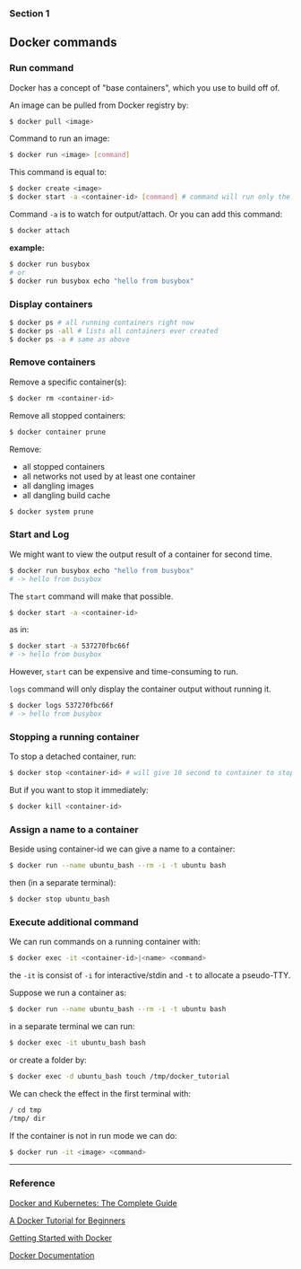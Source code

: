 ### Section 1
## Docker commands

### Run command

Docker has a concept of "base containers", which you use to build off of.

An image can be pulled from Docker registry by:

```bash
$ docker pull <image>
```

Command to run an image:

```bash
$ docker run <image> [command]
```

This command is equal to:

```bash
$ docker create <image> 
$ docker start -a <container-id> [command] # command will run only the first time
```

Command ```-a``` is to watch for output/attach. Or you can add this command:

```bash
$ docker attach
```

**example:**

```bash
$ docker run busybox
# or
$ docker run busybox echo "hello from busybox"
```

### Display containers

```bash
$ docker ps # all running containers right now
$ docker ps -all # lists all containers ever created
$ docker ps -a # same as above
```

### Remove containers

Remove a specific container(s):

```bash
$ docker rm <container-id>
```

Remove all stopped containers:

```bash
$ docker container prune
```

Remove:
  - all stopped containers
  - all networks not used by at least one container
  - all dangling images
  - all dangling build cache

```bash
$ docker system prune
```

### Start and Log

We might want to view the output result of a container for second time.

```bash
$ docker run busybox echo "hello from busybox"
# -> hello from busybox
```

The ```start``` command will make that possible.

```bash
$ docker start -a <container-id>
```

as in:

```bash
$ docker start -a 537270fbc66f
# -> hello from busybox
```

However, ```start``` can be expensive and time-consuming to run.

```logs``` command will only display the container output without running it.

```bash
$ docker logs 537270fbc66f
# -> hello from busybox
```

### Stopping a running container

To stop a detached container, run:

```bash
$ docker stop <container-id> # will give 10 second to container to stop
```

But if you want to stop it immediately:

```bash
$ docker kill <container-id>
```

### Assign a name to a container

Beside using container-id we can give a name to a container:

```bash
$ docker run --name ubuntu_bash --rm -i -t ubuntu bash
```

then (in a separate terminal):

```bash
$ docker stop ubuntu_bash
```

### Execute additional command

We can run commands on a running container with:

```bash
$ docker exec -it <container-id>|<name> <command> 
```

the ```-it``` is consist of ```-i``` for interactive/stdin and ```-t``` to allocate a pseudo-TTY.

Suppose we run a container as:

```bash
$ docker run --name ubuntu_bash --rm -i -t ubuntu bash
```

in a separate terminal we can run:

```bash
$ docker exec -it ubuntu_bash bash
```

or create a folder by:

```bash
$ docker exec -d ubuntu_bash touch /tmp/docker_tutorial
```

We can check the effect in the first terminal with:

```bash
/ cd tmp
/tmp/ dir
```

If the container is not in run mode we can do:

```bash
$ docker run -it <image> <command>
```


---

### Reference
[Docker and Kubernetes: The Complete Guide](https://www.udemy.com/course/docker-and-kubernetes-the-complete-guide/)

[A Docker Tutorial for Beginners](https://docker-curriculum.com/)

[Getting Started with Docker](https://serversforhackers.com/c/getting-started-with-docker)

[Docker Documentation](https://docs.docker.com/)
